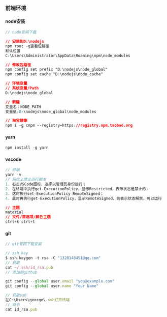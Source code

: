 ### 前端环境

#### node安装

```js
// node官网下载
```

```css
// 安装到D:\nodejs
npm root -g查看包路径
默认位置
C:\Users\Administrator\AppData\Roaming\npm\node_modules
```

```css
// 修改包路径
npm config set prefix "D:\nodejs\node_global"
npm config set cache "D:\nodejs\node_cache"
```

```css
// 环境变量
// 系统变量/Path
D:\nodejs\node_global

// 新建
变量名：NODE_PATH
变量值:D:\nodejs\node_global\node_modules
```

```css
// 淘宝镜像
npm i -g cnpm --registry=https://registry.npm.taobao.org
```

#### yarn

```js
npm install -g yarn
```

#### vscode

```js
// 终端
yarn -v
// 系统上禁止运行脚本
1. 右击VSCode图标，选择以管理员身份运行；
2. 在终端中执行get-ExecutionPolicy，显示Restricted，表示状态是禁止的；
3. 这时执行set-ExecutionPolicy RemoteSigned；
4. 此时再执行get-ExecutionPolicy，显示RemoteSigned，则表示状态解禁，可以运行
```

```css
// 主题
material
// 文件/首选项/颜色主题
ctrl+k ctrl+t
```

#### git

```js
// git官网下载安装
```

```js
// ssh key
$ ssh-keygen -t rsa -C "1328148451@qq.com"
// 获取
cat ~/.ssh/id_rsa.pub
// 添加到github
```

```js
git config --global user.email "you@example.com"
git config --global user.name "Your Name"
```

```js
// 获取ssh
在C:\Users\george\.ssh打开终端
// 命令
cat id_rsa.pub
```

